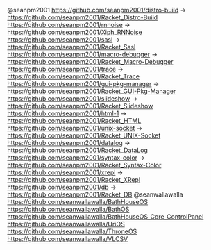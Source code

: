 @seanpm2001
https://github.com/seanpm2001/distro-build -> https://github.com/seanpm2001/Racket_Distro-Build
https://github.com/seanpm2001/rnnoise -> https://github.com/seanpm2001/Xiph_RNNoise
https://github.com/seanpm2001/sasl -> https://github.com/seanpm2001/Racket_Sasl
https://github.com/seanpm2001/macro-debugger -> https://github.com/seanpm2001/Racket_Macro-Debugger
https://github.com/seanpm2001/trace -> https://github.com/seanpm2001/Racket_Trace
https://github.com/seanpm2001/gui-pkg-manager -> https://github.com/seanpm2001/Racket_GUI-Pkg-Manager
https://github.com/seanpm2001/slideshow -> https://github.com/seanpm2001/Racket_Slideshow
https://github.com/seanpm2001/html-1 -> https://github.com/seanpm2001/Racket_HTML
https://github.com/seanpm2001/unix-socket -> https://github.com/seanpm2001/Racket_UNIX-Socket
https://github.com/seanpm2001/datalog -> https://github.com/seanpm2001/Racket_DataLog
https://github.com/seanpm2001/syntax-color -> https://github.com/seanpm2001/Racket_Syntax-Color
https://github.com/seanpm2001/xrepl -> https://github.com/seanpm2001/Racket_XRepl
https://github.com/seanpm2001/db -> https://github.com/seanpm2001/Racket_DB
@seanwallawalla
https://github.com/seanwallawalla/BathHouseOS
https://github.com/seanwallawalla/BathOS
https://github.com/seanwallawalla/BathHouseOS_Core_ControlPanel
https://github.com/seanwallawalla/UriOS
https://github.com/seanwallawalla/ThroneOS
https://github.com/seanwallawalla/VLCSV
